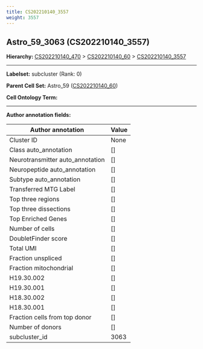 ```yaml
---
title: CS202210140_3557
weight: 3557
---
```

## Astro_59_3063 (CS202210140_3557)
<b>Hierarchy: </b>
[CS202210140_470](cell_sets/CS202210140_470.md) >
[CS202210140_60](cell_sets/CS202210140_60.md) >
[CS202210140_3557](cell_sets/CS202210140_3557.md)

---


**Labelset:** subcluster (Rank: 0)

**Parent Cell Set:** Astro_59 ([CS202210140_60](cell_sets/CS202210140_60.md))



**Cell Ontology Term:** 

[MARKER GENES.]: #


---

[TRANSFERRED ANNOTATIONS.]: #


[AUTHOR ANNOTATION FIELDS.]: #


**Author annotation fields:**

| Author annotation | Value |
|-------------------|-------|
|Cluster ID|None|
|Class auto_annotation|[]|
|Neurotransmitter auto_annotation|[]|
|Neuropeptide auto_annotation|[]|
|Subtype auto_annotation|[]|
|Transferred MTG Label|[]|
|Top three regions|[]|
|Top three dissections|[]|
|Top Enriched Genes|[]|
|Number of cells|[]|
|DoubletFinder score|[]|
|Total UMI|[]|
|Fraction unspliced|[]|
|Fraction mitochondrial|[]|
|H19.30.002|[]|
|H19.30.001|[]|
|H18.30.002|[]|
|H18.30.001|[]|
|Fraction cells from top donor|[]|
|Number of donors|[]|
|subcluster_id|3063|
